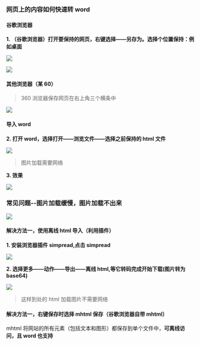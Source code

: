 

### 网页上的内容如何快速转 word

#### 谷歌浏览器

**1. （谷歌浏览器）打开要保持的网页，右键选择——另存为。选择个位置保持：例如桌面**

![](https://cdn.jsdelivr.net/gh/tianzhenwuxie01/gitpicgo/img/20200518112025.png)

![](https://cdn.jsdelivr.net/gh/tianzhenwuxie01/gitpicgo/img/20200518112041.png)

#### 其他浏览器（某 60）

> 360 浏览器保存网页在右上角三个横条中

![](https://cdn.jsdelivr.net/gh/tianzhenwuxie01/gitpicgo/img/20200518112953.png)

#### 导入 word

**2. 打开 word，选择打开——浏览文件——选择之前保持的 html 文件**

![](https://cdn.jsdelivr.net/gh/tianzhenwuxie01/gitpicgo/img/20200518112055.png)

> 图片加载需要网络

**3. 效果**

![](https://cdn.jsdelivr.net/gh/tianzhenwuxie01/gitpicgo/img/20200518112122.png)

### 常见问题--图片加载缓慢，图片加载不出来

![](https://cdn.jsdelivr.net/gh/tianzhenwuxie01/gitpicgo/img/20200518112137.png)

#### 解决方法一，使用离线 html 导入（利用插件）

**1. 安装浏览器插件 simpread,点击 simpread**

![](https://cdn.jsdelivr.net/gh/tianzhenwuxie01/gitpicgo/img/20200518113029.png)

**2. 选择更多——动作——导出——离线 html,等它转码完成开始下载(图片转为 base64)**

![](https://cdn.jsdelivr.net/gh/tianzhenwuxie01/gitpicgo/img/20200518113226.png)

> 这样到处的 html 加载图片不需要网络

#### 解决方法一，右键保存时选择 mhtml 保存（谷歌浏览器自带 mhtml）

mhtml 将网站的所有元素（包括文本和图形）都保存到单个文件中，**可离线访问，且 word 也支持**
